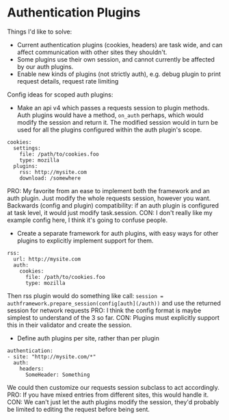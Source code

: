 # Authentication Plugins
Things I'd like to solve:
- Current authentication plugins (cookies, headers) are task wide, and can affect communication with other sites they shouldn't.
- Some plugins use their own session, and cannot currently be affected by our auth plugins.
- Enable new kinds of plugins (not strictly auth), e.g. debug plugin to print request details, request rate limiting

Config ideas for scoped auth plugins:

- Make an api v4 which passes a requests session to plugin methods. Auth plugins would have a method, `on_auth` perhaps, which would modify the session and return it. The modified session would in turn be used for all the plugins configured within the auth plugin's scope.
```
cookies:
  settings:
    file: /path/to/cookies.foo
    type: mozilla
  plugins:
    rss: http://mysite.com
    download: /somewhere
```
PRO: My favorite from an ease to implement both the framework and an auth plugin. Just modify the whole requests session, however you want. Backwards (config and plugin) compatibility: if an auth plugin is configured at task level, it would just modify task.session. CON: I don't really like my example config here, I think it's going to confuse people.
- Create a separate framework for auth plugins, with easy ways for other plugins to explicitly implement support for them.
```
rss:
  url: http://mysite.com
  auth:
    cookies:
      file: /path/to/cookies.foo
      type: mozilla
```
Then rss plugin would do something like call: `session = authframework.prepare_session(config[auth](/auth))` and use the returned session for network requests
PRO: I think the config format is maybe simplest to understand of the 3 so far. CON: Plugins must explicitly support this in their validator and create the session.
- Define auth plugins per site, rather than per plugin
```
authentication:
- site: "http://mysite.com/*"
  auth:
    headers:
      SomeHeader: Something
```
We could then customize our requests session subclass to act accordingly. PRO: If you have mixed entries from different sites, this would handle it. CON: We can't just let the auth plugins modify the session, they'd probably be limited to editing the request before being sent.
